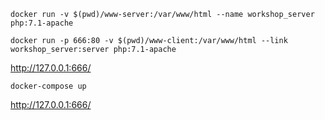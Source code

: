 ```
docker run -v $(pwd)/www-server:/var/www/html --name workshop_server php:7.1-apache
```

```
docker run -p 666:80 -v $(pwd)/www-client:/var/www/html --link workshop_server:server php:7.1-apache
```

http://127.0.0.1:666/

```
docker-compose up
```

http://127.0.0.1:666/
